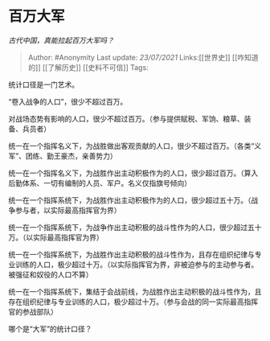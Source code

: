 # 百万大军
*古代中国，真能拉起百万大军吗？*

> Author: #Anonymity
> Last update: *23/07/2021* 
> Links:[[世界史]] [[咋知道的]] [[了解历史]] [[史料不可信]] 
> Tags:



统计口径是一门艺术。

“卷入战争的人口”，很少不超过百万。

对战场态势有影响的人口，很少不超过百万。（参与提供赋税、军饷、粮草、装备、兵员者）

统一在一个指挥名义下，为战胜做出客观贡献的人口，很少不超过百万。（各类“义军”、团练、勤王豪杰，亲善势力）

统一在一个指挥名义下，为战胜作出主动积极作为的人口，很少超过百万。（算入后勤体系、一切有编制的人员、军户。名义仅指旗号倾向）

统一在一个指挥系统下，为战胜作出主动积极作为的人口，很少超过五十万。（战争参与者，以实际最高指挥官为界）

统一在一个指挥系统下，为战争作出主动积极的战斗性作为的人口，很少超过五十万。（以实际最高指挥官为界）

统一在一个指挥系统下，为战胜作出主动积极的战斗性作为，且存在组织纪律与专业训练的人口，极少超过十万。（以实际指挥官为界，非被迫参与的主动参与者。被强征和奴役的人口不算）

统一在一个指挥系统下，集结于会战前线，为战胜作出主动积极的战斗性作为，且存在组织纪律与专业训练的人口，极少超过十万。（参与会战的同一实际最高指挥官的参战部队）

哪个是“大军”的统计口径？



